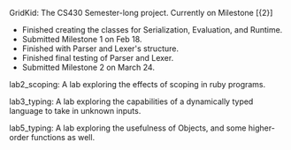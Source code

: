 GridKid: The CS430 Semester-long project. Currently on Milestone [{2}]
  - Finished creating the classes for Serialization, Evaluation, and Runtime.
  - Submitted Milestone 1 on Feb 18.
  - Finished with Parser and Lexer's structure.
  - Finished final testing of Parser and Lexer.
  - Submitted Milestone 2 on March 24.

lab2_scoping: A lab exploring the effects of scoping in ruby programs.

lab3_typing: A lab exploring the capabilities of a dynamically typed language to take in unknown inputs.

lab5_typing: A lab exploring the usefulness of Objects, and some higher-order functions as well.